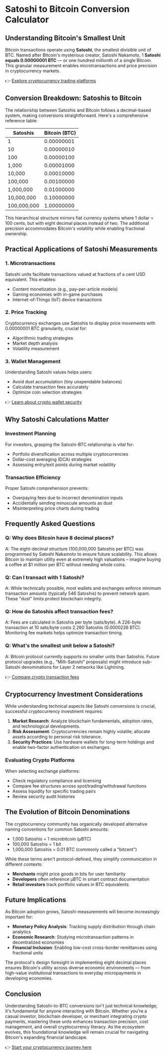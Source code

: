 # Satoshi to Bitcoin Conversion Calculator

## Understanding Bitcoin's Smallest Unit

Bitcoin transactions operate using **Satoshi**, the smallest divisible unit of BTC. Named after Bitcoin's mysterious creator, Satoshi Nakamoto, 1 **Satoshi equals 0.00000001 BTC** — or one hundred millionth of a single Bitcoin. This granular measurement enables microtransactions and price precision in cryptocurrency markets.

👉 [Explore cryptocurrency trading platforms](https://bit.ly/okx-bonus)

## Conversion Breakdown: Satoshis to Bitcoin

The relationship between Satoshis and Bitcoin follows a decimal-based system, making conversions straightforward. Here's a comprehensive reference table:

| Satoshis        | Bitcoin (BTC)      |
|-----------------|--------------------|
| 1               | 0.00000001         |
| 10              | 0.00000010         |
| 100             | 0.00000100         |
| 1,000           | 0.00001000         |
| 10,000          | 0.00010000         |
| 100,000         | 0.00100000         |
| 1,000,000       | 0.01000000         |
| 10,000,000      | 0.10000000         |
| 100,000,000     | 1.00000000         |

This hierarchical structure mirrors fiat currency systems where 1 dollar = 100 cents, but with eight decimal places instead of two. The additional precision accommodates Bitcoin's volatility while enabling fractional ownership.

## Practical Applications of Satoshi Measurements

### 1. **Microtransactions**
Satoshi units facilitate transactions valued at fractions of a cent USD equivalent. This enables:
- Content monetization (e.g., pay-per-article models)
- Gaming economies with in-game purchases
- Internet-of-Things (IoT) device transactions

### 2. **Price Tracking**
Cryptocurrency exchanges use Satoshis to display price movements with 0.00000001 BTC granularity, crucial for:
- Algorithmic trading strategies
- Market depth analysis
- Volatility measurement

### 3. **Wallet Management**
Understanding Satoshi values helps users:
- Avoid dust accumulation (tiny unspendable balances)
- Calculate transaction fees accurately
- Optimize coin selection strategies

👉 [Learn about crypto wallet security](https://bit.ly/okx-bonus)

## Why Satoshi Calculations Matter

### Investment Planning
For investors, grasping the Satoshi-BTC relationship is vital for:
- Portfolio diversification across multiple cryptocurrencies
- Dollar-cost averaging (DCA) strategies
- Assessing entry/exit points during market volatility

### Transaction Efficiency
Proper Satoshi comprehension prevents:
- Overpaying fees due to incorrect denomination inputs
- Accidentally sending minuscule amounts as dust
- Misinterpreting price charts during trading

## Frequently Asked Questions

### Q: Why does Bitcoin have 8 decimal places?
A: The eight-decimal structure (100,000,000 Satoshis per BTC) was programmed by Satoshi Nakamoto to ensure future scalability. This allows Bitcoin to maintain utility even at extremely high valuations – imagine buying a coffee at $1 million per BTC without needing whole coins.

### Q: Can I transact with 1 Satoshi?
A: While technically possible, most wallets and exchanges enforce minimum transaction amounts (typically 546 Satoshis) to prevent network spam. These "dust" limits protect blockchain integrity.

### Q: How do Satoshis affect transaction fees?
A: Fees are calculated in Satoshis per byte (sats/byte). A 226-byte transaction at 10 sats/byte costs 2,260 Satoshis (0.0000226 BTC). Monitoring fee markets helps optimize transaction timing.

### Q: What's the smallest unit below a Satoshi?
A: Bitcoin protocol currently supports no smaller units than Satoshis. Future protocol upgrades (e.g., "Milli-Satoshi" proposals) might introduce sub-Satoshi denominations for Layer 2 networks like Lightning.

👉 [Compare crypto transaction fees](https://bit.ly/okx-bonus)

## Cryptocurrency Investment Considerations

While understanding technical aspects like Satoshi conversions is crucial, successful cryptocurrency investment requires:
1. **Market Research**: Analyze blockchain fundamentals, adoption rates, and technological developments.
2. **Risk Assessment**: Cryptocurrencies remain highly volatile; allocate assets according to personal risk tolerance.
3. **Security Practices**: Use hardware wallets for long-term holdings and enable two-factor authentication on exchanges.

### Evaluating Crypto Platforms
When selecting exchange platforms:
- Check regulatory compliance and licensing
- Compare fee structures across spot/trading/withdrawal functions
- Assess liquidity for specific trading pairs
- Review security audit histories

## The Evolution of Bitcoin Denominations

The cryptocurrency community has organically developed alternative naming conventions for common Satoshi amounts:
- 1,000 Satoshis = 1 microbitcoin (μBTC)
- 100,000 Satoshis = 1 bit
- 1,000,000 Satoshis = 0.01 BTC (commonly called a "bitcent")

While these terms aren't protocol-defined, they simplify communication in different contexts:
- **Merchants** might price goods in bits for user familiarity
- **Developers** often reference μBTC in smart contract documentation
- **Retail investors** track portfolio values in BTC equivalents

## Future Implications

As Bitcoin adoption grows, Satoshi measurements will become increasingly important for:
- **Monetary Policy Analysis**: Tracking supply distribution through chain analytics
- **Economic Research**: Studying microtransaction patterns in decentralized economies
- **Financial Inclusion**: Enabling low-cost cross-border remittances using fractional units

The protocol's design foresight in implementing eight decimal places ensures Bitcoin's utility across diverse economic environments — from high-value institutional transactions to everyday micropayments in developing economies.

## Conclusion

Understanding Satoshi-to-BTC conversions isn't just technical knowledge; it's fundamental for anyone interacting with Bitcoin. Whether you're a casual investor, blockchain developer, or merchant integrating crypto payments, mastering these units enhances transaction precision, cost management, and overall cryptocurrency literacy. As the ecosystem evolves, this foundational knowledge will remain crucial for navigating Bitcoin's expanding financial landscape.

👉 [Start your cryptocurrency journey here](https://bit.ly/okx-bonus)